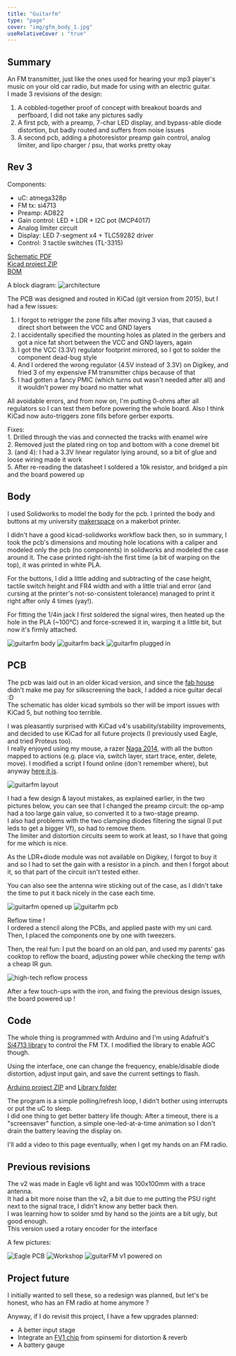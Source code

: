 ```yaml
---
title: "Guitarfm"
type: "page"
cover: "img/gfm_body_1.jpg"
useRelativeCover : "true"
---
```


Summary
-------

An FM transmitter, just like the ones used for hearing your mp3 player's music on your old car radio, but made for using with an electric guitar.  
I made 3 revisions of the design:
1. A cobbled-together proof of concept with breakout boards and perfboard, I did not take any pictures sadly
2. A first pcb, with a preamp, 7-char LED display, and bypass-able diode distortion, but badly routed and suffers from noise issues
3. A second pcb, adding a photoresistor preamp gain control, analog limiter, and lipo charger / psu, that works pretty okay

Rev 3
-----
Components:
- uC: atmega328p
- FM tx: si4713
- Preamp: AD822
- Gain control: LED + LDR + I2C pot (MCP4017)
- Analog limiter circuit
- Display: LED 7-segment x4 + TLC59282 driver
- Control: 3 tactile switches (TL-3315)

[Schematic PDF](guitarfm_v2.pdf)  
[Kicad project ZIP](gfm_kicad.zip)  
[BOM](gfm_bom.ods)

A block diagram:
![architecture](img/gfm_schem_block.png)

The PCB was designed and routed in KiCad (git version from 2015), but I had a few issues:
1. I forgot to retrigger the zone fills after moving 3 vias, that caused a direct short between the VCC and GND layers
2. I accidentally specified the mounting holes as plated in the gerbers and got a nice fat short between the VCC and GND layers, again
3. I got the VCC (3.3V) regulator footprint mirrored, so I got to solder the component dead-bug style
4. And I ordered the wrong regulator (4.5V instead of 3.3V) on Digikey, and fried 3 of my expensive FM transmitter chips because of that
5. I had gotten a fancy PMIC (which turns out wasn't needed after all) and it wouldn't power my board no matter what

All avoidable errors, and from now on, I'm putting 0-ohms after all regulators so I can test them before powering the whole board. Also I think KiCad now auto-triggers zone fills before gerber exports.

Fixes:  
1\. Drilled through the vias and connected the tracks with enamel wire  
2\. Removed just the plated ring on top and bottom with a cone dremel bit  
3\. (and 4): I had a 3.3V linear regulator lying around, so a bit of glue and loose wiring made it work  
5\. After re-reading the datasheet I soldered a 10k resistor, and bridged a pin and the board powered up

Body
----
I used Solidworks to model the body for the pcb. I printed the body and buttons at my university [makerspace](https://fablab.univ-tlse3.fr/wiki/index.php/Accueil) on a makerbot printer.  

I didn't have a good kicad-solidworks workflow back then, so in summary, I took the pcb's dimensions and mouting hole locations with a caliper and modeled only the pcb (no components) in solidworks and modeled the case around it. The case printed right-ish the first time (a bit of warping on the top), it was printed in white PLA.

For the buttons, I did a little adding and subtracting of the case height, tactile switch height and FR4 width and with a little trial and error (and cursing at the printer's not-so-consistent tolerance) managed to print it right after only 4 times (yay!).

For fitting the 1/4in jack I first soldered the signal wires, then heated up the hole in the PLA (\~100°C) and force-screwed it in, warping it a little bit, but now it's firmly attached.

![guitarfm body](img/gfm_body_1.jpg)
![guitarfm back](img/gfm_back.jpg)
![guitarfm plugged in](img/gfm_on_guitar.jpg)

PCB
---
The pcb was laid out in an older kicad version, and since the [fab house](https://www.elecrow.com/pcb-manufacturing.html) didn't make me pay for silkscreening the back, I added a nice guitar decal :D  
The schematic has older kicad symbols so ther will be import issues with KiCad 5, but nothing too terrible.  

I was pleasantly surprised with KiCad v4's usability/stability improvements, and decided to use KiCad for all future projects (I previously used Eagle, and tried Proteus too).  
I really enjoyed using my mouse, a razer [Naga 2014](https://support.razer.com/gaming-mice-and-mats/razer-naga/), with all the button mapped to actions (e.g. place via, switch layer, start trace, enter, delete, move). I modified a script I found online (don't remember where), but anyway [here it is](naga.sh).

![guitarfm layout](img/gfm_pcbnew.png)

I had a few design & layout mistakes, as explained earlier, in the two pictures below, you can see that I changed the preamp circuit: the op-amp had a too large gain value, so converted it to a two-stage preamp.  
I also had problems with the two clamping diodes filtering the signal (I put leds to get a bigger Vf), so had to remove them.  
The limiter and distortion circuits seem to work at least, so I have that going for me which is nice. 

As the LDR+diode module was not available on Digikey, I forgot to buy it and so I had to set the gain with a resistor in a pinch. and then I forgot about it, so that part of the circuit isn't tested either.

You can also see the antenna wire sticking out of the case, as I didn't take the time to put it back nicely in the case each time.

![guitarfm opened up](img/gfm_open.jpg)
![guitarfm pcb](img/gfm_pcb_on.jpg)

Reflow time !  
I ordered a stencil along the PCBs, and applied paste with my uni card. Then, I placed the components one by one with tweezers.  

Then, the real fun: I put the board on an old pan, and used my parents' gas cooktop to reflow the board, adjusting power while checking the temp with a cheap IR gun.

![high-tech reflow process](img/gfm_reflow.jpg)

After a few touch-ups with the iron, and fixing the previous design issues, the board powered up !

Code
----
The whole thing is programmed with Arduino and I'm using Adafruit's [Si4713 library](https://github.com/adafruit/Adafruit-Si4713-Library) to control the FM TX.
I modified the library to enable AGC though.

Using the interface, one can change the frequency, enable/disable diode distortion, adjust input gain, and save the current settings to flash.

[Arduino project ZIP](gfm_code_20160102.zip) and [Library folder](arduino_libs.zip)

The program is a simple polling/refresh loop, I didn't bother using interrupts or put the uC to sleep.  
I did one thing to get better battery life though: After a timeout, there is a "screensaver" function, a simple one-led-at-a-time animation so I don't drain the battery leaving the display on.

I'll add a video to this page eventually, when I get my hands on an FM radio.


Previous revisions
------------------

The v2 was made in Eagle v6 light and was 100x100mm with a trace antenna.  
It had a bit more noise than the v2, a bit due to me putting the PSU right next to the signal trace, I didn't know any better back then.  
I was learning how to solder smd by hand so the joints are a bit ugly, but good enough.  
This version used a rotary encoder for the interface

A few pictures:

![Eagle PCB](img/gfm_v1_eagle.png)
![Workshop](img/gfm_v1_workshop.jpg)
![guitarFM v1 powered on](img/gfm_v1_on.jpg)


Project future
--------------

I initially wanted to sell these, so a redesign was planned, but let's be honest, who has an FM radio at home anymore ? 

Anyway, if I do revisit this project, I have a few upgrades planned:
- A better input stage
- Integrate an [FV1 chip](http://www.spinsemi.com/products.html) from spinsemi for distortion & reverb
- A battery gauge